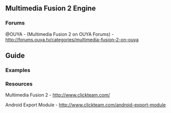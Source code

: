 ## Multimedia Fusion 2 Engine

### Forums

@OUYA - (Multimedia Fusion 2 on OUYA Forums) - http://forums.ouya.tv/categories/multimedia-fusion-2-on-ouya<br/>

## Guide

### Examples


### Resources

Multimedia Fusion 2 - http://www.clickteam.com/

Android Export Module - http://www.clickteam.com/android-export-module